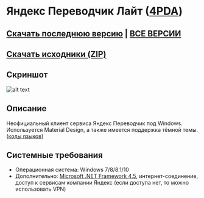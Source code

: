 # Яндекс Переводчик Лайт ([4PDA](http://4pda.ru/forum/index.php?showtopic=970814))
## [Скачать последнюю версию](https://github.com/Zalexanninev15/Yandex-Translate-Lite/releases/download/1.5/App.zip) | [ВСЕ ВЕРСИИ](https://github.com/Zalexanninev15/Yandex-Translate-Lite/releases)
## [Скачать исходники (ZIP)](https://github.com/Zalexanninev15/Yandex-Translate-Lite/archive/master.zip) 
## Скриншот
![alt text](https://i.imgur.com/a1yWaQR.jpg)
## Описание
Неофициальный клиент сервиса Яндекс Переводчик под Windows.  Используется Material Design, а также имеется поддержка тёмной темы. ([коды языков](https://github.com/Zalexanninev15/Yandex-Translate-Lite/blob/master/%D0%9A%D0%BE%D0%B4%D1%8B%20%D1%8F%D0%B7%D1%8B%D0%BA%D0%BE%D0%B2/README.md))
## Системные требования
* Операционная система: Windows 7/8/8.1/10
* Дополнительно: [Microsoft .NET Framework 4.5](https://www.microsoft.com/ru-ru/download/details.aspx?id=30653), интернет-соединение, доступ к сервисам компании Яндекс (если доступа нет, то можно использовать VPN)

